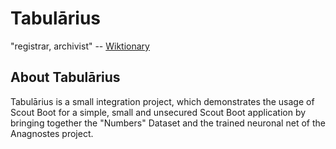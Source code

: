 # Tabulārius

"registrar, archivist" -- [Wiktionary](https://en.wiktionary.org/wiki/tabularius)

## About Tabulārius

Tabulārius is a small integration project, which demonstrates the usage of Scout Boot for a simple, small and unsecured Scout Boot application by bringing together the "Numbers" Dataset and the trained neuronal net of the Anagnostes  project.
